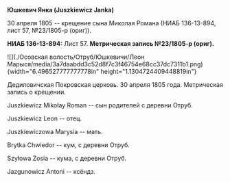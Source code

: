 **Юшкевич Янка (Juszkiewicz Janka)**

30 апреля 1805 -- крещение сына Миколая Романа (НИАБ 136-13-894, лист
57, №23/1805-р (ориг)).

**НИАБ 136-13-894:** Лист 57. **Метрическая запись №23/1805-р (ориг).**

![](./Осовская волость/Отруб/Юшкевичи/Леон Марыся/media/3a7daabdd3c52d8f7c3f46754e68cc37dc7311b1.png){width="6.496527777777778in"
height="1.1304724409448819in"}

Дедиловичская Покровская церковь. 30 апреля 1805 года. Метрическая
запись о крещении.

Juszkiewicz Mikołay Roman -- сын родителей с деревни Отруб.

Juszkiewicz Leon -- отец.

Juszkiewiczowa Marysia -- мать.

Brytka Chwiedor -- кум, с деревни Отруб.

Szyłowa Zosia -- кума, с деревни Отруб.

Jazgunowicz Antoni -- ксёндз.
